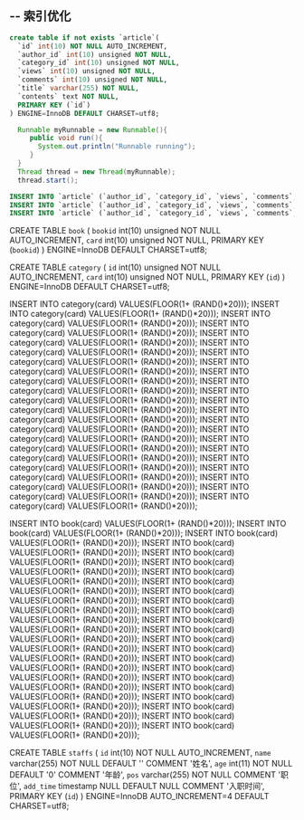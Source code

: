 ## -- 索引优化
``` Sql
create table if not exists `article`(
  `id` int(10) NOT NULL AUTO_INCREMENT,
  `author_id` int(10) unsigned NOT NULL,
  `category_id` int(10) unsigned NOT NULL,
  `views` int(10) unsigned NOT NULL,
  `comments` int(10) unsigned NOT NULL,
  `title` varchar(255) NOT NULL,
  `contents` text NOT NULL,
  PRIMARY KEY (`id`)
) ENGINE=InnoDB DEFAULT CHARSET=utf8;
```

```Java
  Runnable myRunnable = new Runnable(){
     public void run(){
       System.out.println("Runnable running");
     }
  }
  Thread thread = new Thread(myRunnable);
  thread.start();
```

```sql
INSERT INTO `article` (`author_id`, `category_id`, `views`, `comments`, `title`, `contents`) VALUES ('1', '1', '1', '1', '1', '1');
INSERT INTO `article` (`author_id`, `category_id`, `views`, `comments`, `title`, `contents`) VALUES ('2', '2', '2', '2', '2', '2');
INSERT INTO `article` (`author_id`, `category_id`, `views`, `comments`, `title`, `contents`) VALUES ('1', '1', '3', '3', '3', '3');
```
CREATE TABLE `book` (
  `bookid` int(10) unsigned NOT NULL AUTO_INCREMENT,
  `card` int(10) unsigned NOT NULL,
  PRIMARY KEY (`bookid`)
) ENGINE=InnoDB DEFAULT CHARSET=utf8;

CREATE TABLE `category` (
  `id` int(10) unsigned NOT NULL AUTO_INCREMENT,
  `card` int(10) unsigned NOT NULL,
  PRIMARY KEY (`id`)
) ENGINE=InnoDB DEFAULT CHARSET=utf8;

INSERT INTO category(card) VALUES(FLOOR(1+ (RAND()*20)));
INSERT INTO category(card) VALUES(FLOOR(1+ (RAND()*20)));
INSERT INTO category(card) VALUES(FLOOR(1+ (RAND()*20)));
INSERT INTO category(card) VALUES(FLOOR(1+ (RAND()*20)));
INSERT INTO category(card) VALUES(FLOOR(1+ (RAND()*20)));
INSERT INTO category(card) VALUES(FLOOR(1+ (RAND()*20)));
INSERT INTO category(card) VALUES(FLOOR(1+ (RAND()*20)));
INSERT INTO category(card) VALUES(FLOOR(1+ (RAND()*20)));
INSERT INTO category(card) VALUES(FLOOR(1+ (RAND()*20)));
INSERT INTO category(card) VALUES(FLOOR(1+ (RAND()*20)));
INSERT INTO category(card) VALUES(FLOOR(1+ (RAND()*20)));
INSERT INTO category(card) VALUES(FLOOR(1+ (RAND()*20)));
INSERT INTO category(card) VALUES(FLOOR(1+ (RAND()*20)));
INSERT INTO category(card) VALUES(FLOOR(1+ (RAND()*20)));
INSERT INTO category(card) VALUES(FLOOR(1+ (RAND()*20)));
INSERT INTO category(card) VALUES(FLOOR(1+ (RAND()*20)));
INSERT INTO category(card) VALUES(FLOOR(1+ (RAND()*20)));
INSERT INTO category(card) VALUES(FLOOR(1+ (RAND()*20)));
INSERT INTO category(card) VALUES(FLOOR(1+ (RAND()*20)));
INSERT INTO category(card) VALUES(FLOOR(1+ (RAND()*20)));
INSERT INTO category(card) VALUES(FLOOR(1+ (RAND()*20)));
INSERT INTO category(card) VALUES(FLOOR(1+ (RAND()*20)));

INSERT INTO book(card) VALUES(FLOOR(1+ (RAND()*20)));
INSERT INTO book(card) VALUES(FLOOR(1+ (RAND()*20)));
INSERT INTO book(card) VALUES(FLOOR(1+ (RAND()*20)));
INSERT INTO book(card) VALUES(FLOOR(1+ (RAND()*20)));
INSERT INTO book(card) VALUES(FLOOR(1+ (RAND()*20)));
INSERT INTO book(card) VALUES(FLOOR(1+ (RAND()*20)));
INSERT INTO book(card) VALUES(FLOOR(1+ (RAND()*20)));
INSERT INTO book(card) VALUES(FLOOR(1+ (RAND()*20)));
INSERT INTO book(card) VALUES(FLOOR(1+ (RAND()*20)));
INSERT INTO book(card) VALUES(FLOOR(1+ (RAND()*20)));
INSERT INTO book(card) VALUES(FLOOR(1+ (RAND()*20)));
INSERT INTO book(card) VALUES(FLOOR(1+ (RAND()*20)));
INSERT INTO book(card) VALUES(FLOOR(1+ (RAND()*20)));
INSERT INTO book(card) VALUES(FLOOR(1+ (RAND()*20)));
INSERT INTO book(card) VALUES(FLOOR(1+ (RAND()*20)));
INSERT INTO book(card) VALUES(FLOOR(1+ (RAND()*20)));
INSERT INTO book(card) VALUES(FLOOR(1+ (RAND()*20)));
INSERT INTO book(card) VALUES(FLOOR(1+ (RAND()*20)));
INSERT INTO book(card) VALUES(FLOOR(1+ (RAND()*20)));
INSERT INTO book(card) VALUES(FLOOR(1+ (RAND()*20)));
INSERT INTO book(card) VALUES(FLOOR(1+ (RAND()*20)));
INSERT INTO book(card) VALUES(FLOOR(1+ (RAND()*20)));
INSERT INTO book(card) VALUES(FLOOR(1+ (RAND()*20)));

CREATE TABLE `staffs` (
  `id` int(10) NOT NULL AUTO_INCREMENT,
  `name` varchar(255) NOT NULL DEFAULT '' COMMENT '姓名',
  `age` int(11) NOT NULL DEFAULT '0' COMMENT '年龄',
  `pos` varchar(255) NOT NULL COMMENT '职位',
  `add_time` timestamp NULL DEFAULT NULL COMMENT '入职时间',
  PRIMARY KEY (`id`)
) ENGINE=InnoDB AUTO_INCREMENT=4 DEFAULT CHARSET=utf8;
